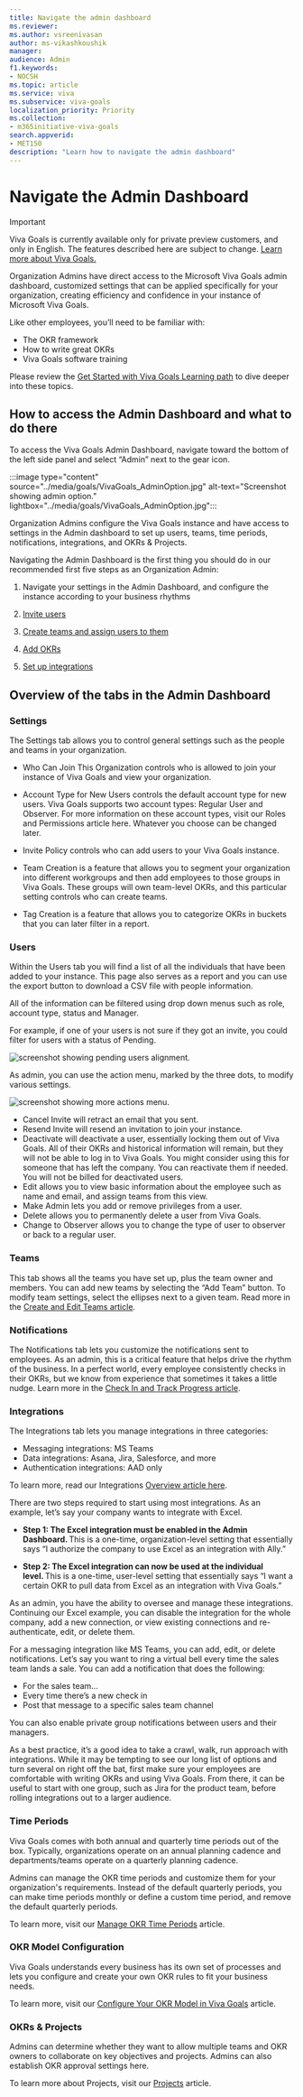 ```yaml
---
title: Navigate the admin dashboard
ms.reviewer: 
ms.author: vsreenivasan
author: ms-vikashkoushik
manager: 
audience: Admin
f1.keywords:
- NOCSH
ms.topic: article
ms.service: viva
ms.subservice: viva-goals
localization_priority: Priority
ms.collection:  
- m365initiative-viva-goals  
search.appverid:
- MET150
description: "Learn how to navigate the admin dashboard"
---
```

# Navigate the Admin Dashboard

> [!IMPORTANT]
> Viva Goals is currently available only for private preview customers, and only in English. The features described here are subject to change. [Learn more about Viva Goals.](https://go.microsoft.com/fwlink/?linkid=2189933)

Organization Admins have direct access to the Microsoft Viva Goals admin dashboard, customized settings that can be applied specifically for your organization, creating efficiency and confidence in your instance of Microsoft Viva Goals.

Like other employees, you’ll need to be familiar with:  
- The OKR framework  
- How to write great OKRs  
- Viva Goals software training 

Please review the [Get Started with Viva Goals Learning path](/learn/paths/viva-goals-get-started) to dive deeper into these topics.  

## How to access the Admin Dashboard and what to do there 

To access the Viva Goals Admin Dashboard, navigate toward the bottom of the left side panel and select “Admin” next to the gear icon.

:::image type="content" source="../media/goals/VivaGoals_AdminOption.jpg" alt-text="Screenshot showing admin option." lightbox="../media/goals/VivaGoals_AdminOption.jpg":::

Organization Admins configure the Viva Goals instance and have access to settings in the Admin dashboard to set up users, teams, time periods, notifications, integrations, and OKRs & Projects. 

Navigating the Admin Dashboard is the first thing you should do in our recommended first five steps as an Organization Admin:  

1. Navigate your settings in the Admin Dashboard, and configure the instance according to your business rhythms 

1. [Invite users](/viva/goals/inviting-and-removing-a-user)

1. [Create teams and assign users to them](/viva/goals/reate-and-edit-teams-and-subteams) 

1. [Add OKRs](/viva/goals/creating-okrs) 

1. [Set up integrations](/viva/goals/integrations-overview) 
 
## Overview of the tabs in the Admin Dashboard 

### Settings 

The Settings tab allows you to control general settings such as the people and teams in your organization.  

- Who Can Join This Organization controls who is allowed to join your instance of Viva Goals and view your organization.  

- Account Type for New Users controls the default account type for new users. Viva Goals supports two account types: Regular User and Observer. For more information on these account types, visit our Roles and Permissions article here. Whatever you choose can be changed later.  

- Invite Policy controls who can add users to your Viva Goals instance.  

- Team Creation is a feature that allows you to segment your organization into different workgroups and then add employees to those groups in Viva Goals. These groups will own team-level OKRs, and this particular setting controls who can create teams.  

- Tag Creation is a feature that allows you to categorize OKRs in buckets that you can later filter in a report.  
 
### Users  

Within the Users tab you will find a list of all the individuals that have been added to your instance. This page also serves as a report and you can use the export button to download a CSV file with people information.  

All of the information can be filtered using drop down menus such as role, account type, status and Manager.  

For example, if one of your users is not sure if they got an invite, you could filter for users with a status of Pending.  

![screenshot showing pending users alignment.](../media/goals/2/28/b.png)

As admin, you can use the action menu, marked by the three dots, to modify various settings. 

![screenshot showing more actions menu.](../media/goals/2/28/b.png)

- Cancel Invite will retract an email that you sent.  
- Resend Invite will resend an invitation to join your instance. 
- Deactivate will deactivate a user, essentially locking them out of Viva Goals. All of their OKRs and historical information will remain, but they will not be able to log in to Viva Goals. You might consider using this for someone that has left the company. You can reactivate them if needed. You will not be billed for deactivated users.  
- Edit allows you to view basic information about the employee such as name and email, and assign teams from this view.  
- Make Admin lets you add or remove privileges from a user.  
- Delete allows you to permanently delete a user from Viva Goals. 
- Change to Observer allows you to change the type of user to observer or back to a regular user.  

### Teams 

This tab shows all the teams you have set up, plus the team owner and members. You can add new teams by selecting the “Add Team” button. To modify team settings, select the ellipses next to a given team. Read more in the [Create and Edit Teams article](/viva/goals/create-and-edit-teams-and-subteams).

### Notifications 

The Notifications tab lets you customize the notifications sent to employees. As an admin, this is a critical feature that helps drive the rhythm of the business. In a perfect world, every employee consistently checks in their OKRs, but we know from experience that sometimes it takes a little nudge. Learn more in the [Check In and Track Progress article](/viva/goals/check-ins-and-progress-status).

### Integrations 

The Integrations tab lets you manage integrations in three categories:  

- Messaging integrations: MS Teams 
- Data integrations: Asana, Jira, Salesforce, and more  
- Authentication integrations: AAD only  

To learn more, read our Integrations [Overview article here](/viva/goals/integrations-overview).

There are two steps required to start using most integrations. As an example, let’s say your company wants to integrate with Excel. 

- **Step 1: The Excel integration must be enabled in the Admin Dashboard.** This is a one-time, organization-level setting that essentially says “I authorize the company to use Excel as an integration with Ally.” 

- **Step 2: The Excel integration can now be used at the individual level.** This is a one-time, user-level setting that essentially says “I want a certain OKR to pull data from Excel as an integration with Viva Goals.” 

As an admin, you have the ability to oversee and manage these integrations. Continuing our Excel example, you can disable the integration for the whole company, add a new connection, or view existing connections and re-authenticate, edit, or delete them. 

For a messaging integration like MS Teams, you can add, edit, or delete notifications. Let’s say you want to ring a virtual bell every time the sales team lands a sale. You can add a notification that does the following: 

- For the sales team… 
- Every time there’s a new check in 
- Post that message to a specific sales team channel 

You can also enable private group notifications between users and their managers. 

As a best practice, it’s a good idea to take a crawl, walk, run approach with integrations. While it may be tempting to see our long list of options and turn several on right off the bat, first make sure your employees are comfortable with writing OKRs and using Viva Goals. From there, it can be useful to start with one group, such as Jira for the product team, before rolling integrations out to a larger audience.

### Time Periods 

Viva Goals comes with both annual and quarterly time periods out of the box. Typically, organizations operate on an annual planning cadence and departments/teams operate on a quarterly planning cadence.  

Admins can manage the OKR time periods and customize them for your organization's requirements. Instead of the default quarterly periods, you can make time periods monthly or define a custom time period, and remove the default quarterly periods. 

To learn more, visit our [Manage OKR Time Periods](/viva/goals/managing-okr-time-periods) article.

### OKR Model Configuration 

Viva Goals understands every business has its own set of processes and lets you configure and create your own OKR rules to fit your business needs.

To learn more, visit our [Configure Your OKR Model in Viva Goals](/viva/goals/configure-okr-model) article.

### OKRs & Projects 

Admins can determine whether they want to allow multiple teams and OKR owners to collaborate on key objectives and projects. Admins can also establish OKR approval settings here.  

To learn more about Projects, visit our [Projects](/viva/goals/projects) article. 

